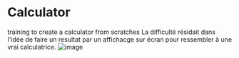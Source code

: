 # Calculator
training to create a calculator from scratches
La difficulté résidait dans l'idée de faire un resultat par un affichacge sur écran pour ressembler à une vrai calculatrice.
![image](https://user-images.githubusercontent.com/73696101/111431529-312f5c00-86fc-11eb-8084-7b716e96afa4.png)

